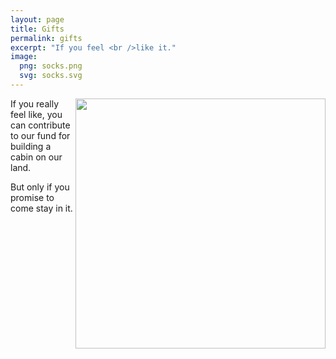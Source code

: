 ```yaml
---
layout: page
title: Gifts
permalink: gifts
excerpt: "If you feel <br />like it."
image:
  png: socks.png
  svg: socks.svg
---
```

<img src="../../img/tiny.jpg" width="400px" align="right">


If you really feel like, you can contribute to our fund for building a cabin on our land.

But only if you promise to come stay in it.
